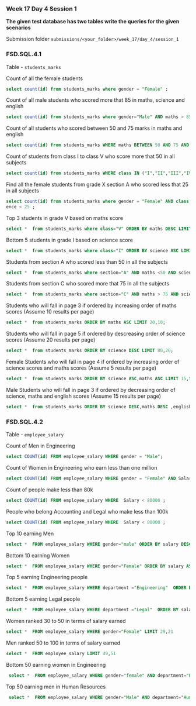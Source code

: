 ### Week 17 Day 4 Session 1

**The given test database has two tables write the queries for the given scenarios**

Submission folder `submissions/<your_folder>/week_17/day_4/session_1`

### FSD.SQL.4.1

Table - `students_marks`

Count of all the female students

```sql
select count(id) from students_marks where gender = "Female" ;


```

Count of all male students who scored more that 85 in maths, science and english

```sql
select count(id) from students_marks where gender="Male" AND maths > 85 AND science > 85 AND english > 85 ;


```

Count of all students who scored between 50 and 75 marks in maths and english

```sql
select count(id) from students_marks WHERE maths BETWEEN 50 AND 75 AND english BETWEEN 50 AND 75 ;


```

Count of students from class I to class V who score more that 50 in all subjects

```sql
select count(id) from students_marks WHERE class IN ("I","II","III","IV","V") AND maths > 50 AND science > 50 AND english > 50 ;


```

Find all the female students from grade X section A who scored less that 25 in all subjects

```sql
select count(id) from students_marks where gender = "Female" AND class ="X" AND maths < 25 AND english < 25 AND sci
ence < 25 ;


```

Top 3 students in grade V based on maths score

```sql
select *  from students_marks where class="V" ORDER BY maths DESC LIMIT 3;


```

Bottom 5 students in grade I based on science score

```sql
select *  from students_marks where class="I" ORDER BY science ASC LIMIT 5;


```

Students from section A who scored less than 50 in all the subjects

```sql
select *  from students_marks where section="A" AND maths <50 AND science < 50 AND english <50 ;

```

Students from section C who scored more that 75 in all the subjects

```sql
select *  from students_marks where section="C" AND maths > 75 AND science > 75 AND english > 75 ;


```

Students who will fall in page 3 if ordered by increasing order of maths scores (Assume 10 results per page)

```sql
select *  from students_marks ORDER BY maths ASC LIMIT 20,10;


```

Students who will fall in page 5 if ordered by descreasing order of science scores (Assume 20 results per page)

```sql
select *  from students_marks ORDER BY science DESC LIMIT 80,20;


```

Female Students who will fall in page 4 if ordered by increasing order of science scores and maths scores (Assume 5 results per page)

```sql
select *  from students_marks ORDER BY science ASC,maths ASC LIMIT 15,5 ;

```

Male Students who will fall in page 3 if ordered by decreasing order of science, maths and english scores (Assume 15 results per page)

```sql
select *  from students_marks ORDER BY science DESC,maths DESC ,english DESC LIMIT 30,15 ;


```

### FSD.SQL.4.2

Table - `employee_salary`

Count of Men in Engineering

```sql
select COUNT(id) FROM employee_salary WHERE gender = "Male";

```

Count of Women in Engineering who earn less than one million

```sql
select COUNT(id) FROM employee_salary WHERE gender = "Female" AND Salary < 1000000;


```

Count of people make less than 80k

```sql
select COUNT(id) FROM employee_salary WHERE  Salary < 80000 ;


```

People who belong Accounting and Legal who make less than 100k

```sql
select COUNT(id) FROM employee_salary WHERE  Salary < 80000 ;


```

Top 10 earning Men

```sql
select *  FROM employee_salary WHERE gender="male" ORDER BY salary DESC LIMIT 10 ;


```

Bottom 10 earning Women

```sql
select *  FROM employee_salary WHERE gender="Female" ORDER BY salary ASC LIMIT 10 ;


```

Top 5 earning Engineering people

```sql
select *  FROM employee_salary WHERE department ="Engineering"  ORDER BY salary DESC LIMIT 5 ;


```

Bottom 5 earning Legal people

```sql
select *  FROM employee_salary WHERE department ="Legal"  ORDER BY salary ASC LIMIT 5 ;

```

Women ranked 30 to 50 in terms of salary earned

```sql
select *  FROM employee_salary WHERE gender="Female" LIMIT 29,21


```

Men ranked 50 to 100 in terms of salary earned

```sql
select *  FROM employee_salary LIMIT 49,51


```

Bottom 50 earning women in Engineering

```sql
 select *  FROM employee_salary WHERE gender="female" AND department="Engineering" ORDER BY salary ASC LIMIT 50 ;

```

Top 50 earning men in Human Resources

```sql
 select *  FROM employee_salary WHERE gender="Male" AND department="Human Resources" ORDER BY salary DESC LIMIT 50 ;

```
